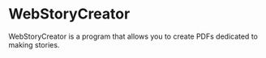 # WebStoryCreator
WebStoryCreator is a program that allows you to create PDFs dedicated to making stories.

